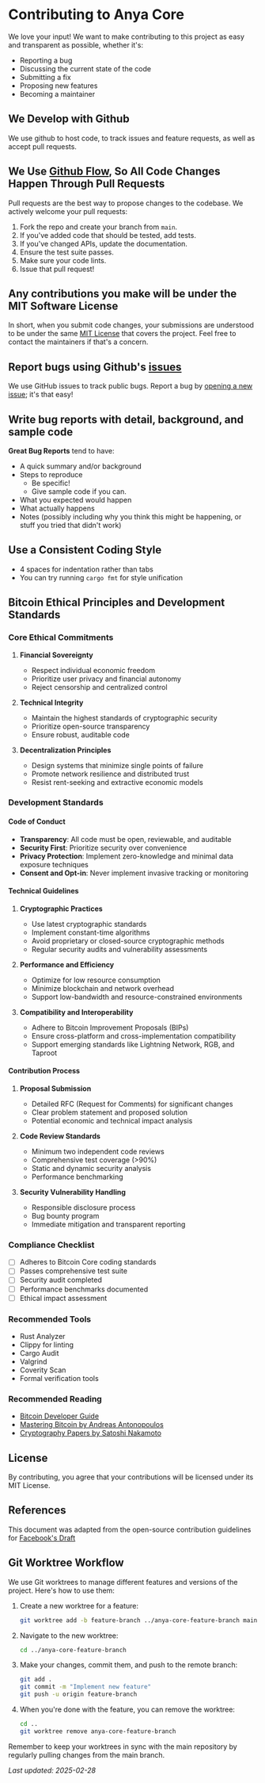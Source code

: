 # Contributing to Anya Core

We love your input! We want to make contributing to this project as easy and transparent as possible, whether it's:

- Reporting a bug
- Discussing the current state of the code
- Submitting a fix
- Proposing new features
- Becoming a maintainer

## We Develop with Github

We use github to host code, to track issues and feature requests, as well as accept pull requests.

## We Use [Github Flow](https://guides.github.com/introduction/flow/index.html), So All Code Changes Happen Through Pull Requests

Pull requests are the best way to propose changes to the codebase. We actively welcome your pull requests:

1. Fork the repo and create your branch from `main`.
2. If you've added code that should be tested, add tests.
3. If you've changed APIs, update the documentation.
4. Ensure the test suite passes.
5. Make sure your code lints.
6. Issue that pull request!

## Any contributions you make will be under the MIT Software License

In short, when you submit code changes, your submissions are understood to be under the same [MIT License](http://choosealicense.com/licenses/mit/) that covers the project. Feel free to contact the maintainers if that's a concern.

## Report bugs using Github's [issues](https://github.com/botshelomokoka/anya/issues)

We use GitHub issues to track public bugs. Report a bug by [opening a new issue](https://github.com/botshelomokoka/anya/issues/new); it's that easy!

## Write bug reports with detail, background, and sample code

**Great Bug Reports** tend to have:

- A quick summary and/or background
- Steps to reproduce
  - Be specific!
  - Give sample code if you can.
- What you expected would happen
- What actually happens
- Notes (possibly including why you think this might be happening, or stuff you tried that didn't work)

## Use a Consistent Coding Style

- 4 spaces for indentation rather than tabs
- You can try running `cargo fmt` for style unification

## Bitcoin Ethical Principles and Development Standards

### Core Ethical Commitments

1. **Financial Sovereignty**
   - Respect individual economic freedom
   - Prioritize user privacy and financial autonomy
   - Reject censorship and centralized control

2. **Technical Integrity**
   - Maintain the highest standards of cryptographic security
   - Prioritize open-source transparency
   - Ensure robust, auditable code

3. **Decentralization Principles**
   - Design systems that minimize single points of failure
   - Promote network resilience and distributed trust
   - Resist rent-seeking and extractive economic models

### Development Standards

#### Code of Conduct

- **Transparency**: All code must be open, reviewable, and auditable
- **Security First**: Prioritize security over convenience
- **Privacy Protection**: Implement zero-knowledge and minimal data exposure techniques
- **Consent and Opt-in**: Never implement invasive tracking or monitoring

#### Technical Guidelines

1. **Cryptographic Practices**
   - Use latest cryptographic standards
   - Implement constant-time algorithms
   - Avoid proprietary or closed-source cryptographic methods
   - Regular security audits and vulnerability assessments

2. **Performance and Efficiency**
   - Optimize for low resource consumption
   - Minimize blockchain and network overhead
   - Support low-bandwidth and resource-constrained environments

3. **Compatibility and Interoperability**
   - Adhere to Bitcoin Improvement Proposals (BIPs)
   - Ensure cross-platform and cross-implementation compatibility
   - Support emerging standards like Lightning Network, RGB, and Taproot

#### Contribution Process

1. **Proposal Submission**
   - Detailed RFC (Request for Comments) for significant changes
   - Clear problem statement and proposed solution
   - Potential economic and technical impact analysis

2. **Code Review Standards**
   - Minimum two independent code reviews
   - Comprehensive test coverage (>90%)
   - Static and dynamic security analysis
   - Performance benchmarking

3. **Security Vulnerability Handling**
   - Responsible disclosure process
   - Bug bounty program
   - Immediate mitigation and transparent reporting

### Compliance Checklist

- [ ] Adheres to Bitcoin Core coding standards
- [ ] Passes comprehensive test suite
- [ ] Security audit completed
- [ ] Performance benchmarks documented
- [ ] Ethical impact assessment

### Recommended Tools

- Rust Analyzer
- Clippy for linting
- Cargo Audit
- Valgrind
- Coverity Scan
- Formal verification tools

### Recommended Reading

- [Bitcoin Developer Guide](https://bitcoin.org/en/developer-guide)
- [Mastering Bitcoin by Andreas Antonopoulos](https://github.com/bitcoinbook/bitcoinbook)
- [Cryptography Papers by Satoshi Nakamoto](https://bitcoin.org/bitcoin.pdf)

## License

By contributing, you agree that your contributions will be licensed under its MIT License.

## References

This document was adapted from the open-source contribution guidelines for [Facebook's Draft](https://github.com/facebook/draft-js/blob/a9316a723f9e918afde44dea68b5f9f39b7d9b00/CONTRIBUTING.md)

## Git Worktree Workflow

We use Git worktrees to manage different features and versions of the project. Here's how to use them:

1. Create a new worktree for a feature:

   ```bash
   git worktree add -b feature-branch ../anya-core-feature-branch main
   ```

2. Navigate to the new worktree:

   ```bash
   cd ../anya-core-feature-branch
   ```

3. Make your changes, commit them, and push to the remote branch:

   ```bash
   git add .
   git commit -m "Implement new feature"
   git push -u origin feature-branch
   ```

4. When you're done with the feature, you can remove the worktree:

   ```bash
   cd ..
   git worktree remove anya-core-feature-branch
   ```

Remember to keep your worktrees in sync with the main repository by regularly pulling changes from the main branch.

*Last updated: 2025-02-28*


